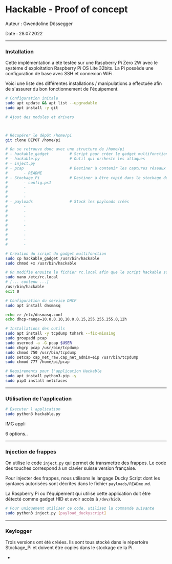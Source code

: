 # Hackable - Proof of concept

Auteur : Gwendoline Dössegger

Date : 28.07.2022

---

### Installation 

Cette implémentation a été testée sur une Raspberry Pi Zero 2W avec le système d'exploitation Raspberry Pi OS Lite 32bits.  La Pi possède une configuration de base avec SSH et connexion WiFi.

Voici une liste des différentes installations / manipulations a effectuée afin de s'assurer du bon fonctionnement de l'équipement. 

```sh
# Configuration initale
sudo apt update && apt list --upgradable
sudo apt install -y git

# Ajout des modules et drivers



# Récupérer le dépôt /home/pi
git clone DEPOT /home/pi

# On se retrouve donc avec une structure de /home/pi
# - hackable_gadget			# Script pour créer le gadget multifonction
# - hackable.py				# Outil qui orcheste les attaques
# - inject.py
# - pcap					# Destiner à contenir les captures réseaux
#		- README	
# - Stockage_Pi				# Destiner à être copié dans le stockage de masse de la Pi
#		- config.ps1
#		- 
#		- 
#		- 
# - payloads				# Stock les payloads créés
# 		-
# 		-
# 		-
# 		-
# 		-
# 		-
# 		-
# 		-
# 		-

# Création du script du gadget multifonction
sudo cp hackable_gadget /usr/bin/hackable
sudo chmod +x /usr/bin/hackable
```

```sh
# On modifie ensuite le fichier rc.local afin que le script hackable soit lancer à chaque allumage de la Pi. On place le chemin de notre script juste au dessus du exit 0.
sudo nano /etc/rc.local
# [... contenu ...]
/usr/bin/hackable
exit 0		
```

```sh
# Configuration du service DHCP
sudo apt install dnsmasq

echo >> /etc/dnsmasq.conf
echo dhcp-range=10.0.0.10,10.0.0.15,255.255.255.0,12h
```

```sh
# Installations des outils
sudo apt install -y tcpdump tshark --fix-missing
sudo groupadd pcap
sudo usermod -a -G pcap $USER
sudo chgrp pcap /usr/bin/tcpdump
sudo chmod 750 /usr/bin/tcpdump
sudo setcap cap_net_raw,cap_net_admin=eip /usr/bin/tcpdump
sudo chmod 777 /home/pi/pcap

# Requirements pour l'application Hackable
sudo apt install python3-pip -y
sudo pip3 install netifaces
```

---

### Utilisation de l'application

```sh
# Executer l'application
sudo python3 hackable.py
```

IMG appli

6 options..

----

### Injection de frappes

On utilise le code `inject.py` qui permet de transmettre des frappes. Le code des touches correspond à un clavier suisse version française.

Pour injecter des frappes, nous utilisons le langage Ducky Script dont les syntaxes autorisées sont décrites dans le fichier `payloads/READme.md`.

La Raspberry Pi ou l'équipement qui utilise cette application doit être détecté comme gadget HID et avoir accès à `/dev/hid0`. 

```sh
# Pour uniquement utiliser ce code, utilisez la commande suivante
sudo python3 inject.py [payload_duckyscript]
```

------

### Keylogger

Trois versions ont été créées. Ils sont tous stocké dans le répertoire Stockage_Pi et doivent être copiés dans le stockage de la Pi. 

- 



